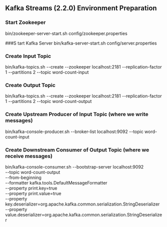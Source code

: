 ## Kafka Streams (2.2.0) Environment Preparation

### Start Zookeeper
bin/zookeeper-server-start.sh config/zookeeper.properties

###S tart Kafka Server
bin/kafka-server-start.sh config/server.properties

### Create Input Topic
bin/kafka-topics.sh --create --zookeeper localhost:2181 --replication-factor 1 --partitions 2 --topic word-count-input

### Create Output Topic
bin/kafka-topics.sh --create --zookeeper localhost:2181 --replication-factor 1 --partitions 2 --topic word-count-output

### Create Upstream Producer of Input Topic (where we write messages)
bin/kafka-console-producer.sh --broker-list localhost:9092 --topic word-count-input

### Create Downstream Consumer of Output Topic (where we receive messages)
bin/kafka-console-consumer.sh --bootstrap-server localhost:9092 \
    --topic word-count-output \
    --from-beginning \
    --formatter kafka.tools.DefaultMessageFormatter \
    --property print.key=true \
    --property print.value=true \
    --property key.deserializer=org.apache.kafka.common.serialization.StringDeserializer \
    --property value.deserializer=org.apache.kafka.common.serialization.StringDeserializer
